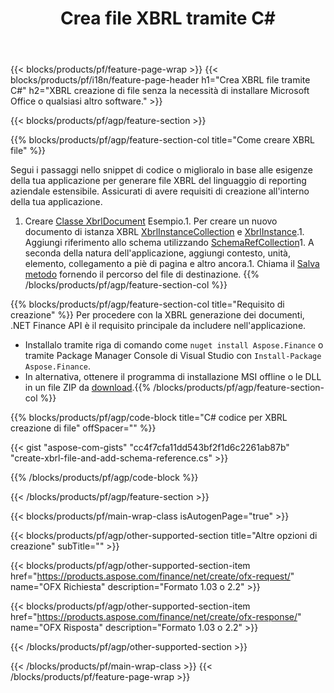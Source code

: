 ﻿---
title: Crea file XBRL tramite C#
description: Codice di esempio per la creazione di file XBRL. Utilizza API codice di esempio per la generazione di file batch XBRL all'interno di applicazioni basate su .NET. 
url: /it/net/create/xbrl/
family: finance
platformtag: net
feature: create
informat: XBRL
outformat: 
otherformats: 
---
{{< blocks/products/pf/feature-page-wrap >}}
{{< blocks/products/pf/i18n/feature-page-header h1="Crea XBRL file tramite C#" h2="XBRL creazione di file senza la necessità di installare Microsoft Office o qualsiasi altro software." >}}

{{< blocks/products/pf/agp/feature-section >}}

{{% blocks/products/pf/agp/feature-section-col title="Come creare XBRL file" %}}

Segui i passaggi nello snippet di codice o miglioralo in base alle esigenze della tua applicazione per generare file XBRL del linguaggio di reporting aziendale estensibile. Assicurati di avere requisiti di creazione all'interno della tua applicazione.

1. Creare [Classe XbrlDocument](https://apireference.aspose.com/finance/net/aspose.finance.xbrl/xbrldocument) Esempio.1. Per creare un nuovo documento di istanza XBRL [XbrlInstanceCollection](https://apireference.aspose.com/finance/net/aspose.finance.xbrl/xbrlinstancecollection) e [XbrlInstance](https://apireference.aspose.com/finance/net/aspose.finance.xbrl/xbrlinstance).1. Aggiungi riferimento allo schema utilizzando [SchemaRefCollection](https://apireference.aspose.com/finance/net/aspose.finance.xbrl/schemarefcollection)1. A seconda della natura dell'applicazione, aggiungi contesto, unità, elemento, collegamento a piè di pagina e altro ancora.1. Chiama il [Salva metodo](https://apireference.aspose.com/finance/net/aspose.finance.xbrl.xbrldocument/save/methods/1) fornendo il percorso del file di destinazione.
{{% /blocks/products/pf/agp/feature-section-col %}}

{{% blocks/products/pf/agp/feature-section-col title="Requisito di creazione" %}}
Per procedere con la XBRL generazione dei documenti, .NET Finance API è il requisito principale da includere nell'applicazione. 
- Installalo tramite riga di comando come ```nuget install Aspose.Finance``` o tramite Package Manager Console di Visual Studio con ```Install-Package Aspose.Finance```.
- In alternativa, ottenere il programma di installazione MSI offline o le DLL in un file ZIP da [download](https://downloads.aspose.com/finance/net).{{% /blocks/products/pf/agp/feature-section-col %}}

{{% blocks/products/pf/agp/code-block title="C# codice per XBRL creazione di file" offSpacer="" %}}

{{< gist "aspose-com-gists" "cc4f7cfa11dd543bf2f1d6c2261ab87b" "create-xbrl-file-and-add-schema-reference.cs" >}}

{{% /blocks/products/pf/agp/code-block %}}

{{< /blocks/products/pf/agp/feature-section >}}

{{< blocks/products/pf/main-wrap-class isAutogenPage="true" >}}

{{< blocks/products/pf/agp/other-supported-section title="Altre opzioni di creazione" subTitle="" >}}

{{< blocks/products/pf/agp/other-supported-section-item href="https://products.aspose.com/finance/net/create/ofx-request/" name="OFX Richiesta" description="Formato 1.03 o 2.2" >}}

{{< blocks/products/pf/agp/other-supported-section-item href="https://products.aspose.com/finance/net/create/ofx-response/" name="OFX Risposta" description="Formato 1.03 o 2.2" >}}

{{< /blocks/products/pf/agp/other-supported-section >}}

{{< /blocks/products/pf/main-wrap-class >}}
{{< /blocks/products/pf/feature-page-wrap >}}